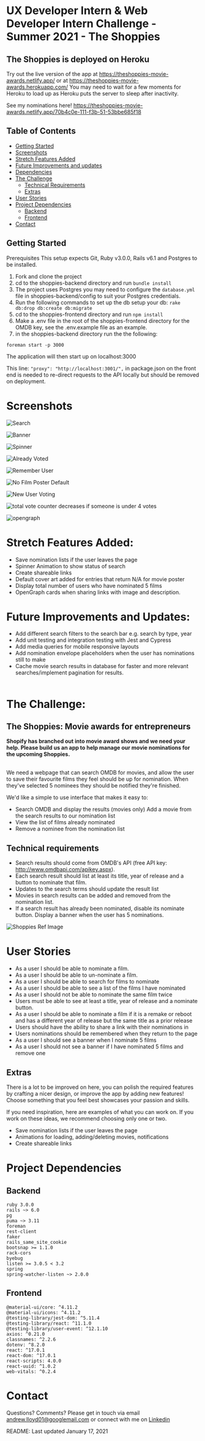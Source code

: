 # UX Developer Intern & Web Developer Intern Challenge - Summer 2021 - The Shoppies

## The Shoppies is deployed on Heroku

Try out the live version of the app at https://theshoppies-movie-awards.netlify.app/ or at https://theshoppies-movie-awards.herokuapp.com/ You may need to wait for a few moments for Heroku to load up as Heroku puts the server to sleep after inactivity.

See my nominations here! https://theshoppies-movie-awards.netlify.app/70b4c0e-111-f3b-51-53bbe685f18

## Table of Contents

- [Getting Started](##Getting-Started)
- [Screenshots](#Screenshots)
- [Stretch Features Added](#Stretch-Features-Added)
- [Future Improvements and updates](#Future-Improvements-and-updates)
- [Dependencies](#dependencies)
- [The Challenge](#The-Challenge)
  - [Technical Requirements](##Technical-requirements)
  - [Extras](#Extras)
- [User Stories](#User-Stories)
- [Project Dependencies](#Project-Dependencies)
  - [Backend](#Backend)
  - [Frontend](#Frontend)
- [Contact](#Contact)

## Getting Started

Prerequisites
This setup expects Git, Ruby v3.0.0, Rails v6.1 and Postgres to be installed.

1. Fork and clone the project
2. cd to the shoppies-backend directory and run `bundle install`
3. The project uses Postgres you may need to configure the `database.yml` file in shoppies-backend/config to suit your Postgres credentials.
4. Run the following commands to set up the db setup your db: `rake db:drop db:create db:migrate`
5. cd to the shoppies-frontend directory and run `npm install`
6. Make a .env file in the root of the shoppies-frontend directory for the OMDB key, see the .env.example file as an example.
7. in the shoppies-backend directory run the the following:

`foreman start -p 3000`

The application will then start up on localhost:3000

This line: `"proxy": "http://localhost:3001/",` in package.json on the front end is needed to re-direct requests to the API locally but should be removed on deployment.

# Screenshots

![Search](docs/search.gif)

![Banner](docs/banner.gif)

![Spinner](docs/spinner.gif)

![Already Voted](docs/alreadyvoted.gif)

![Remember User](docs/rememberuser.gif)

![No Film Poster Default](docs/defaultimage.gif)

![New User Voting](docs/newuservoting.gif)

![total vote counter decreases if someone is under 4 votes](docs/removevotecounter.gif)

![opengraph](docs/opengraph.gif)

# Stretch Features Added:

- Save nomination lists if the user leaves the page
- Spinner Animation to show status of search
- Create shareable links
- Default cover art added for entries that return N/A for movie poster
- Display total number of users who have nominated 5 films
- OpenGraph cards when sharing links with image and description.
  <br>

# Future Improvements and Updates:

- Add different search filters to the search bar e.g. search by type, year
- Add unit testing and integration testing with Jest and Cypress
- Add media queries for mobile responsive layouts
- Add nomination envelope placeholders when the user has nominations still to make
- Cache movie search results in database for faster and more relevant searches/implement pagination for results.
  <br>
  <br>

# The Challenge:

## The Shoppies: Movie awards for entrepreneurs

<b>Shopify has branched out into movie award shows and we need your help. Please build us an app to help manage our movie nominations for the upcoming Shoppies.</b>
<br></br>

We need a webpage that can search OMDB for movies, and allow the user to save their favourite films they feel should be up for nomination. When they've selected 5 nominees they should be notified they're finished.

We'd like a simple to use interface that makes it easy to:

- Search OMDB and display the results (movies only)
  Add a movie from the search results to our nomination list
- View the list of films already nominated
- Remove a nominee from the nomination list

## Technical requirements

- Search results should come from OMDB's API (free API key: http://www.omdbapi.com/apikey.aspx).
- Each search result should list at least its title, year of release and a button to nominate that film.
- Updates to the search terms should update the result list
- Movies in search results can be added and removed from the nomination list.
- If a search result has already been nominated, disable its nominate button.
  Display a banner when the user has 5 nominations.

![Shoppies Ref Image](docs/Shoppies.png)

# User Stories

- As a user I should be able to nominate a film.
- As a user I should be able to un-nominate a film.
- As a user I should be able to search for films to nominate
- As a user I should be able to see a list of the films I have nominated
- As a user I should not be able to nominate the same film twice
- Users must be able to see at least a title, year of release and a nominate button.
- As a user I should be able to nominate a film if it is a remake or reboot and has a different year of release but the same title as a prior release
- Users should have the ability to share a link with their nominations in
- Users nominations should be remembered when they return to the page
- As a user I should see a banner when I nominate 5 films
- As a user I should not see a banner if I have nominated 5 films and remove one

## Extras

There is a lot to be improved on here, you can polish the required features by crafting a nicer design, or improve the app by adding new features! Choose something that you feel best showcases your passion and skills.

If you need inspiration, here are examples of what you can work on. If you work on these ideas, we recommend choosing only one or two.

- Save nomination lists if the user leaves the page
- Animations for loading, adding/deleting movies, notifications
- Create shareable links

# Project Dependencies

## Backend

    ruby 3.0.0
    rails ~> 6.0
    pg
    puma ~> 3.11
    foreman
    rest-client
    faker
    rails_same_site_cookie
    bootsnap >= 1.1.0
    rack-cors
    byebug
    listen >= 3.0.5 < 3.2
    spring
    spring-watcher-listen ~> 2.0.0

## Frontend

    @material-ui/core: ^4.11.2
    @material-ui/icons: ^4.11.2
    @testing-library/jest-dom: ^5.11.4
    @testing-library/react: ^11.1.0
    @testing-library/user-event: ^12.1.10
    axios: ^0.21.0
    classnames: ^2.2.6
    dotenv: ^8.2.0
    react: ^17.0.1
    react-dom: ^17.0.1
    react-scripts: 4.0.0
    react-uuid: ^1.0.2
    web-vitals: ^0.2.4

# Contact

Questions? Comments? Please get in touch via email andrew.lloyd01@googlemail.com or connect with me on [Linkedin](https://www.linkedin.com/in/andrewlloyd01/)

README: Last updated January 17, 2021
